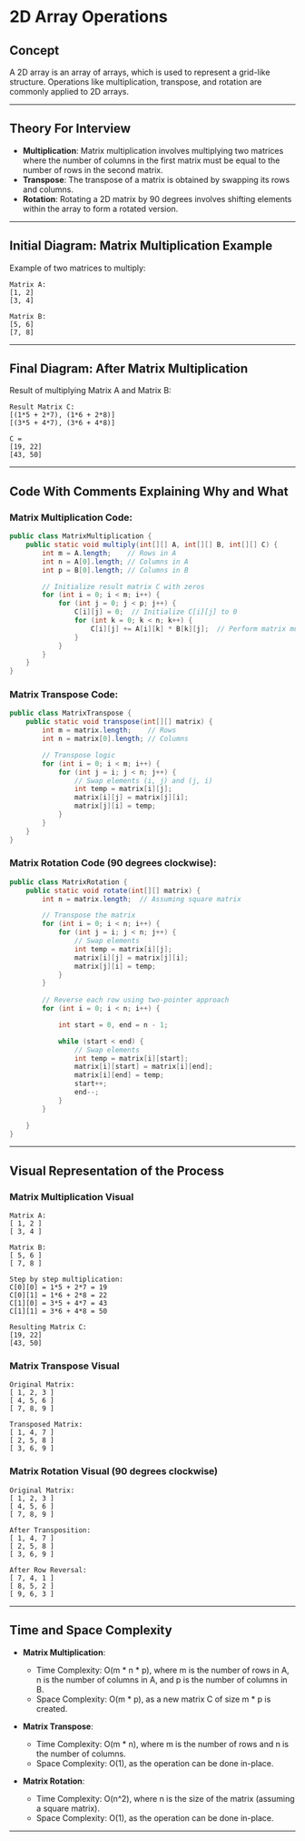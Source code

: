 
# 2D Array Operations

## Concept
A 2D array is an array of arrays, which is used to represent a grid-like structure. Operations like multiplication, transpose, and rotation are commonly applied to 2D arrays.

---

## Theory For Interview
- **Multiplication**: Matrix multiplication involves multiplying two matrices where the number of columns in the first matrix must be equal to the number of rows in the second matrix.
- **Transpose**: The transpose of a matrix is obtained by swapping its rows and columns.
- **Rotation**: Rotating a 2D matrix by 90 degrees involves shifting elements within the array to form a rotated version.

---

## Initial Diagram: Matrix Multiplication Example
Example of two matrices to multiply:
```
Matrix A:
[1, 2]
[3, 4]

Matrix B:
[5, 6]
[7, 8]
```

---

## Final Diagram: After Matrix Multiplication
Result of multiplying Matrix A and Matrix B:
```
Result Matrix C:
[(1*5 + 2*7), (1*6 + 2*8)]
[(3*5 + 4*7), (3*6 + 4*8)]

C = 
[19, 22]
[43, 50]
```

---

## Code With Comments Explaining Why and What

### Matrix Multiplication Code:

```java
public class MatrixMultiplication {
    public static void multiply(int[][] A, int[][] B, int[][] C) {
        int m = A.length;    // Rows in A
        int n = A[0].length; // Columns in A
        int p = B[0].length; // Columns in B

        // Initialize result matrix C with zeros
        for (int i = 0; i < m; i++) {
            for (int j = 0; j < p; j++) {
                C[i][j] = 0;  // Initialize C[i][j] to 0
                for (int k = 0; k < n; k++) {
                    C[i][j] += A[i][k] * B[k][j];  // Perform matrix multiplication
                }
            }
        }
    }
}
```

### Matrix Transpose Code:

```java
public class MatrixTranspose {
    public static void transpose(int[][] matrix) {
        int m = matrix.length;    // Rows
        int n = matrix[0].length; // Columns

        // Transpose logic
        for (int i = 0; i < m; i++) {
            for (int j = i; j < n; j++) {
                // Swap elements (i, j) and (j, i)
                int temp = matrix[i][j];
                matrix[i][j] = matrix[j][i];
                matrix[j][i] = temp;
            }
        }
    }
}
```

### Matrix Rotation Code (90 degrees clockwise):

```java
public class MatrixRotation {
    public static void rotate(int[][] matrix) {
        int n = matrix.length;  // Assuming square matrix

        // Transpose the matrix
        for (int i = 0; i < n; i++) {
            for (int j = i; j < n; j++) {
                // Swap elements
                int temp = matrix[i][j];
                matrix[i][j] = matrix[j][i];
                matrix[j][i] = temp;
            }
        }
        
        // Reverse each row using two-pointer approach
        for (int i = 0; i < n; i++) {

            int start = 0, end = n - 1;

            while (start < end) {
                // Swap elements
                int temp = matrix[i][start];
                matrix[i][start] = matrix[i][end];
                matrix[i][end] = temp;
                start++;
                end--;
            }
        }

    }
}
```

---

## Visual Representation of the Process
### Matrix Multiplication Visual
```
Matrix A:
[ 1, 2 ]
[ 3, 4 ]

Matrix B:
[ 5, 6 ]
[ 7, 8 ]

Step by step multiplication:
C[0][0] = 1*5 + 2*7 = 19
C[0][1] = 1*6 + 2*8 = 22
C[1][0] = 3*5 + 4*7 = 43
C[1][1] = 3*6 + 4*8 = 50

Resulting Matrix C:
[19, 22]
[43, 50]
```

### Matrix Transpose Visual
```
Original Matrix:
[ 1, 2, 3 ]
[ 4, 5, 6 ]
[ 7, 8, 9 ]

Transposed Matrix:
[ 1, 4, 7 ]
[ 2, 5, 8 ]
[ 3, 6, 9 ]
```

### Matrix Rotation Visual (90 degrees clockwise)
```
Original Matrix:
[ 1, 2, 3 ]
[ 4, 5, 6 ]
[ 7, 8, 9 ]

After Transposition:
[ 1, 4, 7 ]
[ 2, 5, 8 ]
[ 3, 6, 9 ]

After Row Reversal:
[ 7, 4, 1 ]
[ 8, 5, 2 ]
[ 9, 6, 3 ]
```

---

## Time and Space Complexity
- **Matrix Multiplication**: 
  - Time Complexity: O(m * n * p), where m is the number of rows in A, n is the number of columns in A, and p is the number of columns in B.
  - Space Complexity: O(m * p), as a new matrix C of size m * p is created.
  
- **Matrix Transpose**:
  - Time Complexity: O(m * n), where m is the number of rows and n is the number of columns.
  - Space Complexity: O(1), as the operation can be done in-place.

- **Matrix Rotation**:
  - Time Complexity: O(n^2), where n is the size of the matrix (assuming a square matrix).
  - Space Complexity: O(1), as the operation can be done in-place.

---
